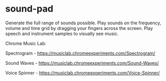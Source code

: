 # sound-pad

Generate the full range of sounds possible. Play sounds on the frequency, volume and time grid by dragging your fingers across the screen. Play speech and instrument samples to  visually see music.

Chrome Music Lab:

Spectrogram - https://musiclab.chromeexperiments.com/Spectrogram/

Sound Waves - https://musiclab.chromeexperiments.com/Sound-Waves/

Voice Spinner - https://musiclab.chromeexperiments.com/Voice-Spinner/
